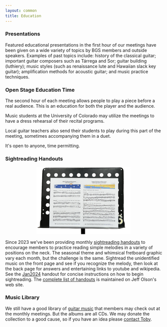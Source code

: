 ```yaml
---
layout: common
title: Education
---
```


### Presentations ###

Featured educational presentations in the first hour of our meetings have been given on a wide variety of topics by BGS members and outside speakers. Examples of past topics include: history of the classical guitar; important guitar composers such as Tárrega and Sor; guitar building (luthiery); music styles (such as renaissance lute and Hawaiian slack key guitar); amplification methods for acoustic guitar; and music practice techniques.

### Open Stage Education Time ###

The second hour of each meeting allows people to play a piece before a real audience.  This is an education for both the player and the audience.

Music students at the University of Colorado may utilize the meetings to have a dress rehearsal of their recital programs.

Local guitar teachers also send their students to play during this part of the meeting, sometimes accompanying them in a duet.

It's open to anyone, time permitting.

### Sightreading Handouts ###

<a href="https://jjolson.net/BGS/about.html"><img src="/pics/handout-stand-0.png" alt="HandoutStand" style="width: 300px;margin-left: 100px;"></a>

Since 2023 we've been providing monthly [sightreading handouts](https://jjolson.net/BGS/about.html) to encourage members to practice reading simple melodies in a variety of positions on the neck.  The seasonal theme and whimsical fretboard graphic vary each month, but the challenge is the same.  Sightread the unidentified music on the front page and see if you recognize the melody, then look at the back page for answers and entertaining links to youtube and wikipedia.  See the [Jan2024](https://jjolson.net/BGS/Jan2024.html) handout for concise instructions on how to begin sightreading.  The [complete list of handouts](https://jjolson.net/BGS/complete.html) is maintained on Jeff Olson's web site.

### Music Library ###

We still have a good library of <a href="/Library.html">guitar music</a> that members may check out at the monthly meetings.  But the albums are all CDs.  We may donate the collection to a good cause, so if you have an idea please <a href="Contact.html">contact Toby</a>.
